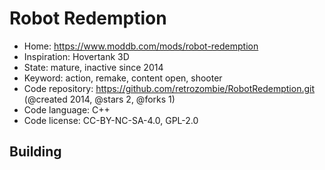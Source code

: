 # Robot Redemption

- Home: https://www.moddb.com/mods/robot-redemption
- Inspiration: Hovertank 3D
- State: mature, inactive since 2014
- Keyword: action, remake, content open, shooter
- Code repository: https://github.com/retrozombie/RobotRedemption.git (@created 2014, @stars 2, @forks 1)
- Code language: C++
- Code license: CC-BY-NC-SA-4.0, GPL-2.0

## Building
